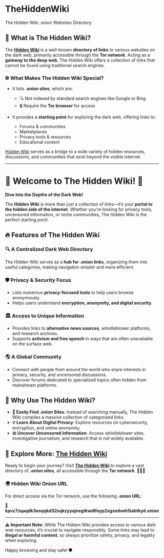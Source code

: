 # TheHiddenWiki
The Hidden Wiki .onion Websites Directory

## 📖 What is The Hidden Wiki?

The **[Hidden Wiki](https://thehiddenwiki.top/)** is a well-known **directory of links** to various websites on the dark web, primarily accessible through the **Tor network**. Acting as a **gateway to the deep web**, The Hidden Wiki offers a collection of links that cannot be found using traditional search engines.

### 🌐 What Makes The Hidden Wiki Special?
- It lists **.onion sites**, which are:
  - 🔍 Not indexed by standard search engines like Google or Bing
  - 🔒 Require the **Tor browser** for access
  
- It provides a **starting point** for exploring the dark web, offering links to:
  - Forums & communities
  - Marketplaces
  - Privacy tools & resources
  - Educational content

[Hidden Wiki](https://thehiddenwiki.top/) serves as a bridge to a wide variety of hidden resources, discussions, and communities that exist beyond the visible internet.

---

# 🚀 Welcome to The Hidden Wiki! 🚀

**Dive Into the Depths of the Dark Web!**

The **Hidden Wiki** is more than just a collection of links—it’s your **portal to the hidden side of the internet**. Whether you're looking for privacy tools, uncensored information, or niche communities, The Hidden Wiki is the perfect starting point.

## 🔥 Features of The Hidden Wiki

### 🔍 **A Centralized Dark Web Directory**
The Hidden Wiki serves as a **hub for .onion links**, organizing them into useful categories, making navigation simpler and more efficient.

### 🛡️ **Privacy & Security Focus**
- Lists numerous **privacy-focused tools** to help users browse anonymously.
- Helps users understand **encryption, anonymity, and digital security**.

### 🏛️ **Access to Unique Information**
- Provides links to **alternative news sources**, whistleblower platforms, and research archives.
- Supports **activism and free speech** in ways that are often unavailable on the surface web.

### 🌎 **A Global Community**
- Connect with people from around the world who share interests in privacy, security, and uncensored discussions.
- Discover forums dedicated to specialized topics often hidden from mainstream platforms.

## 🌟 Why Use The Hidden Wiki?

- **🔎 Easily Find .onion Sites**: Instead of searching manually, The Hidden Wiki compiles a massive collection of categorized links.
- **💡 Learn About Digital Privacy**: Explore resources on cybersecurity, encryption, and online anonymity.
- **⚖️ Uncover Uncensored Information**: Access whistleblower sites, investigative journalism, and research that is not widely available.

## 🔗 Explore More: [The Hidden Wiki](https://thehiddenwiki.top/)

Ready to begin your journey? Visit **[The Hidden Wiki](https://thehiddenwiki.top/)** to explore a vast directory of **.onion sites**, all accessible through the **Tor network**. 🕵️‍♂️🌌

### 🌍 Hidden Wiki Onion URL
For direct access via the Tor network, use the following **.onion URL**:

🔗 **kpvz7zqaqdk3eoqqkd32sqkzyyajnegtkwdlfeyp2xgxmbwh5iabtkyd.onion**

---

**⚠️ Important Note:** While The Hidden Wiki provides access to various dark web resources, it’s crucial to navigate responsibly. Some links may lead to **illegal or harmful content**, so always prioritize safety, privacy, and legality when exploring.

Happy browsing and stay safe! 🛡️

